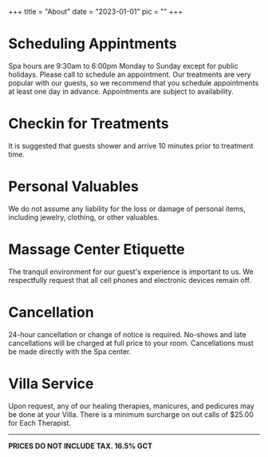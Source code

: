 +++
title = "About"
date = "2023-01-01"
pic = ""
+++

# Scheduling Appintments
Spa hours are 9:30am to 6:00pm Monday to Sunday except for public holidays.
Please call to schedule an appointment.
Our treatments are very popular with our guests, so we recommend that you schedule appointments at least one day in advance.
Appointments are subject to availability.

# Checkin for Treatments
It is suggested that guests shower and arrive 10 minutes prior to treatment time.

# Personal Valuables
We do not assume any liability for the loss or damage of personal items, including jewelry, clothing, or other valuables.

# Massage Center Etiquette
The tranquil environment for our guest's experience is important to us. We respectfully request that all cell phones and electronic devices remain off.

# Cancellation
24-hour cancellation or change of notice is required.
No-shows and late cancellations will be charged at full price to your room.
Cancellations must be made directly with the Spa center.

# Villa Service
Upon request, any of our healing therapies, manicures, and pedicures may be done at your Villa.
There is a minimum surcharge on out calls of $25.00 for Each Therapist.

___
**PRICES DO NOT INCLUDE TAX. 16.5% GCT**